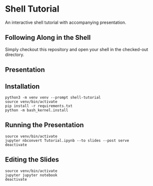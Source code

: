 # Shell Tutorial

An interactive shell tutorial with accompanying presentation.

## Following Along in the Shell

Simply checkout this repository and open your shell in the checked-out directory.

## Presentation

## Installation

```shell
python3 -m venv venv --prompt shell-tutorial
source venv/bin/activate
pip install -r requirements.txt
python -m bash_kernel.install
```

## Running the Presentation

```shell
source venv/bin/activate
jupyter nbconvert Tutorial.ipynb --to slides --post serve
deactivate
```

## Editing the Slides

```shell
source venv/bin/activate
jupyter jupyter notebook
deactivate
```
